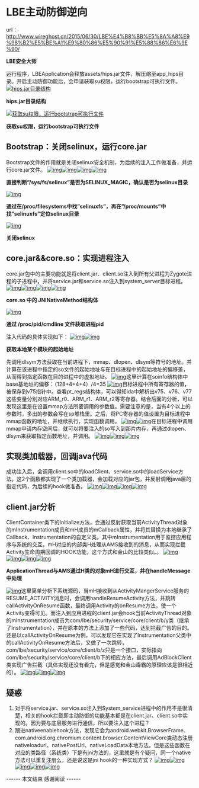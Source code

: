 # LBE主动防御逆向

url：http://www.wireghost.cn/2015/06/30/LBE%E4%B8%BB%E5%8A%A8%E9%98%B2%E5%BE%A1%E9%80%86%E5%90%91%E5%88%86%E6%9E%90/

**LBE安全大师**

运行程序，LBEApplication会释放assets/hips.jar文件，解压缩至app_hips目录。开启主动防御功能后，会申请获取su权限，运行bootstrap可执行文件。
[![hips.jar目录结构](images/1.png)](http://www.wireghost.cn/2015/06/30/LBE主动防御逆向分析/1.png)

**hips.jar目录结构**


[![获取su权限，运行bootstrap可执行文件](images/2.png)](http://www.wireghost.cn/2015/06/30/LBE主动防御逆向分析/2.png)

**获取su权限，运行bootstrap可执行文件**

## Bootstrap：关闭selinux，运行core.jar

Bootstrap文件的作用就是关闭selinux安全机制，为后续的注入工作做准备，并运行core.jar文件。
[![img](images/3.png)](http://www.wireghost.cn/2015/06/30/LBE主动防御逆向分析/3.png)[![img](images/4.png)](http://www.wireghost.cn/2015/06/30/LBE主动防御逆向分析/4.png)[![img](images/5.png)](http://www.wireghost.cn/2015/06/30/LBE主动防御逆向分析/5.png)[![img](images/6.png)](http://www.wireghost.cn/2015/06/30/LBE主动防御逆向分析/6.png)

**直接判断”/sys/fs/selinux”是否为SELINUX_MAGIC，确认是否为selinux目录**


[![img](images/7.png)](http://www.wireghost.cn/2015/06/30/LBE主动防御逆向分析/7.png)

**通过在/proc/filesystems中找”selinuxfs”，再在”/proc/mounts”中找”selinuxfs”定位selinux目录**


[![img](images/8.png)](http://www.wireghost.cn/2015/06/30/LBE主动防御逆向分析/8.png)

**关闭selinux**

## core.jar&&core.so：实现进程注入

core.jar包中的主要功能就是将client.jar、client.so注入到所有父进程为Zygote进程的子进程中，并将service.jar和service.so注入到system_server目标进程。
[![img](images/9.png)](http://www.wireghost.cn/2015/06/30/LBE主动防御逆向分析/9.png)[![img](images/10.png)](http://www.wireghost.cn/2015/06/30/LBE主动防御逆向分析/10.png)[![img](images/11.png)](http://www.wireghost.cn/2015/06/30/LBE主动防御逆向分析/11.png)[![img](images/12.png)](http://www.wireghost.cn/2015/06/30/LBE主动防御逆向分析/12.png)



**core.so 中的 JNINativeMethod结构体**


[![img](images/13.png)](http://www.wireghost.cn/2015/06/30/LBE主动防御逆向分析/13.png)





**通过 /proc/pid/cmdline 文件获取进程pid**


注入代码的具体实现如下：
[![img](images/14.png)](http://www.wireghost.cn/2015/06/30/LBE主动防御逆向分析/14.png)[![img](images/15.png)](http://www.wireghost.cn/2015/06/30/LBE主动防御逆向分析/15.png)





**获取本地某个模块的起始地址**


先调用dlsym方法获取在当前进程下，mmap、dlopen、dlsym等符号的地址。并计算在该进程中指定的so文件的起始地址与在目标进程中的起始地址的偏移差，从而得到指定函数在目的进程中的虚拟地址。
[![img](images/16.png)](http://www.wireghost.cn/2015/06/30/LBE主动防御逆向分析/16.png)这里计算在soinfo结构体中base基地址的偏移：（128+4+4+4）/4=35
[![img](images/17.png)](http://www.wireghost.cn/2015/06/30/LBE主动防御逆向分析/17.png)目标进程中所有寄存器的值，被保存到v75指针中。查看pt_regs结构体，可以得知ida中解析出v75、v76、v77这些变量分别对应ARM_r0、ARM_r1、ARM_r2等寄存器。结合后面的分析，可以发现这里是在设置mmap方法所要调用的参数值。需要注意的是，当有4个以上的参数时，多出的参数会写在sp堆栈里。之后，将PC寄存器的值设置为目标进程中mmap函数的地址，并继续执行，实现函数调用。
[![img](images/18.png)](http://www.wireghost.cn/2015/06/30/LBE主动防御逆向分析/18.png)[![img](images/19.png)](http://www.wireghost.cn/2015/06/30/LBE主动防御逆向分析/19.png)在目标进程中调用mmap申请内存空间后，就可以将要注入的so写入到那片内存，再通过dlopen、dlsym来获取指定函数地址，并调用。
[![img](images/20.png)](http://www.wireghost.cn/2015/06/30/LBE主动防御逆向分析/20.png)[![img](images/21.png)](http://www.wireghost.cn/2015/06/30/LBE主动防御逆向分析/21.png)[![img](images/22.png)](http://www.wireghost.cn/2015/06/30/LBE主动防御逆向分析/22.png)



## 实现类加载器，回调java代码

成功注入后，会调用client.so中的loadClient、service.so中的loadService方法。这2个函数都实现了一个类加载器，会加载对应的jar包，并反射调用java层的指定代码，为后续的hook做准备。
[![img](images/23.png)](http://www.wireghost.cn/2015/06/30/LBE主动防御逆向分析/23.png)[![img](images/24.png)](http://www.wireghost.cn/2015/06/30/LBE主动防御逆向分析/24.png)[![img](images/25.png)](http://www.wireghost.cn/2015/06/30/LBE主动防御逆向分析/25.png)[![img](images/26.png)](http://www.wireghost.cn/2015/06/30/LBE主动防御逆向分析/26.png)

## client.jar分析

ClientContainer类下的initialize方法，会通过反射获取当前ActivityThread对象的mInstrumentation成员和mH成员的mCallback属性，并将其替换为本地继承了Callback、Instrumentation的自定义类。其中mInstrumentation用于监控应用程序与系统的交互，mH对应的内部类H处理从AMS接收到的消息，从而实现拦截Activity生命周期回调的HOOK功能，这个方式和金山的比较类似。。
[![img](images/27.png)](http://www.wireghost.cn/2015/06/30/LBE主动防御逆向分析/27.png)[![img](images/28.png)](http://www.wireghost.cn/2015/06/30/LBE主动防御逆向分析/28.png)[![img](images/29.png)](http://www.wireghost.cn/2015/06/30/LBE主动防御逆向分析/29.png)[![img](images/30.png)](http://www.wireghost.cn/2015/06/30/LBE主动防御逆向分析/30.png)



**ApplicationThread与AMS通过H类的对象mH进行交互，并在handleMessage中处理**


[![img](images/31.png)](http://www.wireghost.cn/2015/06/30/LBE主动防御逆向分析/31.png)这里简单分析下系统源码，当mH接收到从ActivityMangerService服务的RESUME_ACTIVITY消息时，会调用handleResumeActivity方法，并跳转callActivityOnResume函数，最终调用Activity的onResume方法，使一个Activity变得可见。而注入到应用进程的client.jar会hook当前ActivityThread对象的mInstrumentation成员为com/lbe/security/service/core/client/b/y类（继承了Instrumentation），并在原本的方法上添加了一些代码，达到拦截广告的目的。还是以callActivityOnResume为例，可以发现它在实现了Instrumentation父类中的callActivityOnResume方法后，又做了一次跳转，com/lbe/security/service/core/client/b/z只是一个接口，实际指向com/lbe/security/service/core/client/b下的相应方法，最后调用AdBlockClient类实现广告拦截（具体实现还没有看完，但是感觉和金山毒霸的原理应该是很相近的）。
[![img](images/32.png)](http://www.wireghost.cn/2015/06/30/LBE主动防御逆向分析/32.png)[![img](images/33.png)](http://www.wireghost.cn/2015/06/30/LBE主动防御逆向分析/33.png)[![img](images/34.png)](http://www.wireghost.cn/2015/06/30/LBE主动防御逆向分析/34.png)



## 疑惑

1. 对于将service.jar、service.so注入到System_service进程中的作用不是很清楚，相关的hook拦截即主动防御的功能基本都是在client.jar、client.so中实现的。因为要与底层服务进行通信，所以要注入这个进程？
2. 跟进nativeenablehook方法，发现它会为android.webkit.BrowserFrame、com.android.org.chromium.content.browser.ContentViewCore类动态注册nativeloadurl、nativePostUrl、nativeLoadData本地方法。但是这些函数在对应的类路径（系统类）下是有jni方法的，这里就是有个疑问，同一个native方法可以重复注册么，还是说这是jni hook的一种实现方式？
   [![img](images/35.png)](http://www.wireghost.cn/2015/06/30/LBE主动防御逆向分析/35.png)[![img](images/36.png)](http://www.wireghost.cn/2015/06/30/LBE主动防御逆向分析/36.png)[![img](images/37.png)](http://www.wireghost.cn/2015/06/30/LBE主动防御逆向分析/37.png)[![img](images/38.png)](http://www.wireghost.cn/2015/06/30/LBE主动防御逆向分析/38.png)[![img](images/39.png)](http://www.wireghost.cn/2015/06/30/LBE主动防御逆向分析/39.png)

------ 本文结束 感谢阅读 ------